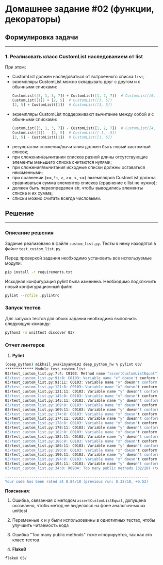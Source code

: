 # Домашнее задание #02 (функции, декораторы)

## Формулировка задачи

---
### 1. Реализовать класс CustomList наследованием от list

При этом:
- CustomList должен наследоваться от встроенного списка `list`;
- экземпляры CustomList можно складывать друг с другом и с обычными списками:
  ```py
  CustomList([5, 1, 3, 7]) + CustomList([1, 2, 7])  # CustomList([6, 3, 10, 7])
  CustomList([1]) + [2, 5]  # CustomList([3, 5])
  [2, 5] + CustomList([1])  # CustomList([3, 5])
  ```
- экземпляры CustomList поддерживают вычитание между собой и с обычными списками:
  ```py
  CustomList([5, 1, 3, 7]) - CustomList([1, 2, 7])  # CustomList([4, -1, -4, 7])
  CustomList([1]) - [2, 5]  # CustomList([-1, -5])
  [2, 5] - CustomList([1])  # CustomList([1, 5])
  ```
- результатом сложения/вычитания должен быть новый кастомный список;
- при сложении/вычитании списков разной длины отсутствующие элементы меньшего списка считаются нулями;
- при сложения/вычитания исходные списки должны оставаться неизменными;
- при сравнении (==, !=, >, >=, <, <=) экземпляров CustomList должна сравниваться сумма элементов списков (сравнение с list не нужно);
- должен быть переопределен str, чтобы выводились элементы списка и их сумма;
- списки можно считать всегда числовыми.


## Решение

---

### Описание решения


Задание реализовано в файле `custom_list.py`. Тесты к нему находятся в файле `test_custom_list.py`.

Перед проверкой задания необходимо установить все используемые модули:
```bash
pip install -r requirements.txt
```

Исходная конфигурация pylint была изменена. Необходимо подключить новый конфигурационный файл:
```bash
pylint --rcfile .pylintrc
```

### Запуск тестов

Для запуска тестов для обоих заданий необходимо выполнить следующую команду:
```bash
python3 -m unittest discover 03/
```

### Отчет линтеров

1. **Pylint**
```bash
(deep_python) mikhail_ovakimyan@192 deep_python_hw % pylint 03/
************* Module test_custom_list
03/test_custom_list.py:7:4: C0103: Method name "assertCustomListEqual" doesn't conform to snake_case naming style (invalid-name)
03/test_custom_list.py:91:8: C0103: Variable name "x" doesn't conform to snake_case naming style (invalid-name)
03/test_custom_list.py:91:11: C0103: Variable name "y" doesn't conform to snake_case naming style (invalid-name)
03/test_custom_list.py:121:8: C0103: Variable name "x" doesn't conform to snake_case naming style (invalid-name)
03/test_custom_list.py:121:11: C0103: Variable name "y" doesn't conform to snake_case naming style (invalid-name)
03/test_custom_list.py:145:8: C0103: Variable name "x" doesn't conform to snake_case naming style (invalid-name)
03/test_custom_list.py:145:11: C0103: Variable name "y" doesn't conform to snake_case naming style (invalid-name)
03/test_custom_list.py:169:8: C0103: Variable name "x" doesn't conform to snake_case naming style (invalid-name)
03/test_custom_list.py:169:11: C0103: Variable name "y" doesn't conform to snake_case naming style (invalid-name)
03/test_custom_list.py:174:8: C0103: Variable name "x" doesn't conform to snake_case naming style (invalid-name)
03/test_custom_list.py:174:11: C0103: Variable name "y" doesn't conform to snake_case naming style (invalid-name)
03/test_custom_list.py:178:8: C0103: Variable name "x" doesn't conform to snake_case naming style (invalid-name)
03/test_custom_list.py:178:11: C0103: Variable name "y" doesn't conform to snake_case naming style (invalid-name)
03/test_custom_list.py:182:8: C0103: Variable name "x" doesn't conform to snake_case naming style (invalid-name)
03/test_custom_list.py:182:11: C0103: Variable name "y" doesn't conform to snake_case naming style (invalid-name)
03/test_custom_list.py:186:8: C0103: Variable name "x" doesn't conform to snake_case naming style (invalid-name)
03/test_custom_list.py:186:11: C0103: Variable name "y" doesn't conform to snake_case naming style (invalid-name)
03/test_custom_list.py:190:8: C0103: Variable name "x" doesn't conform to snake_case naming style (invalid-name)
03/test_custom_list.py:190:11: C0103: Variable name "y" doesn't conform to snake_case naming style (invalid-name)
03/test_custom_list.py:194:8: C0103: Variable name "x" doesn't conform to snake_case naming style (invalid-name)
03/test_custom_list.py:194:11: C0103: Variable name "y" doesn't conform to snake_case naming style (invalid-name)
03/test_custom_list.py:34:0: R0904: Too many public methods (32/20) (too-many-public-methods)

------------------------------------------------------------------
Your code has been rated at 8.84/10 (previous run: 8.32/10, +0.52)

```

**Пояснения**:
1. Ошибка, связанная с методом `assertCustomListEqual`, допущена осознанно, чтобы метод не выделялся на фоне аналогичных из unittest
2. Переменные x и y были использованны в однотипных тестах, чтобы улучшить читаемость кода
3. Ошибка "Too many public methods" тоже игнорируется, так как это класс тестов


2. **Flake8**
```bash
flake8 03/
```

